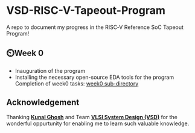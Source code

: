 # VSD-RISC-V-Tapeout-Program
A repo to document my progress in the RISC‑V Reference SoC Tapeout Program!

## ⏲️Week 0
* Inauguration of the program 
* Installing the necessary open-source EDA tools for the program
  Completion of week0 tasks: [week0 sub-directory](Week0/README.md)

## Acknowledgement

Thanking [**Kunal Ghosh**](https://github.com/kunalg123) and Team **[VLSI System Design (VSD)](https://vsdiat.vlsisystemdesign.com/)** for the wonderful oppurtunity for enabling me to learn such valuable knowledge.

